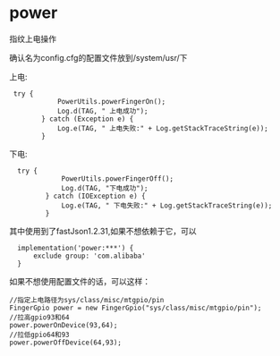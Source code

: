 # power
指纹上电操作

确认名为config.cfg的配置文件放到/system/usr/下

上电:
```
 try {
            PowerUtils.powerFingerOn();
            Log.d(TAG, " 上电成功");
        } catch (Exception e) {
            Log.e(TAG, " 上电失败:" + Log.getStackTraceString(e));
        }
```
下电:
```
  try {
             PowerUtils.powerFingerOff();
             Log.d(TAG, "下电成功");
         } catch (IOException e) {
             Log.e(TAG, " 下电失败:" + Log.getStackTraceString(e));
         }
```

其中使用到了fastJson1.2.31,如果不想依赖于它，可以

```
  implementation('power:***') {
      exclude group: 'com.alibaba'
  }
```

如果不想使用配置文件的话，可以这样：
```
//指定上电路径为sys/class/misc/mtgpio/pin
FingerGpio power = new FingerGpio("sys/class/misc/mtgpio/pin");
//拉高gpio93和64
power.powerOnDevice(93,64);
//拉低gpio64和93
power.powerOffDevice(64,93);
```



